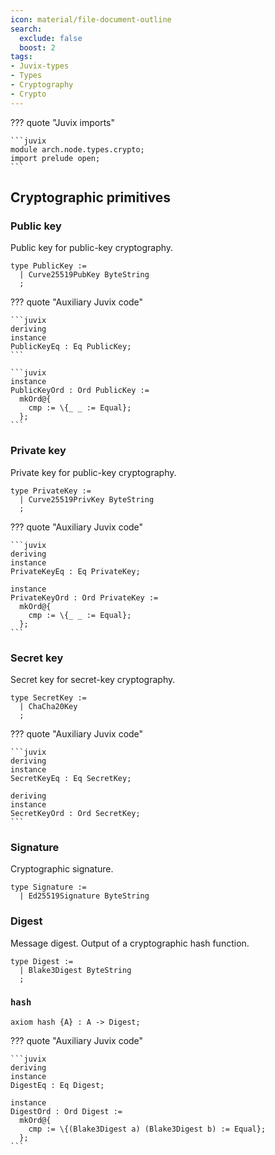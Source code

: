 ```yaml
---
icon: material/file-document-outline
search:
  exclude: false
  boost: 2
tags:
- Juvix-types
- Types
- Cryptography
- Crypto
---
```


??? quote "Juvix imports"

    ```juvix
    module arch.node.types.crypto;
    import prelude open;
    ```

## Cryptographic primitives

### Public key

Public key for public-key cryptography.

```juvix
type PublicKey :=
  | Curve25519PubKey ByteString
  ;
```

??? quote "Auxiliary Juvix code"

    ```juvix
    deriving
    instance
    PublicKeyEq : Eq PublicKey;
    ```

    ```juvix
    instance
    PublicKeyOrd : Ord PublicKey :=
      mkOrd@{
        cmp := \{_ _ := Equal};
      };
    ```

### Private key

Private key for public-key cryptography.

```juvix
type PrivateKey :=
  | Curve25519PrivKey ByteString
  ;
```

??? quote "Auxiliary Juvix code"

    ```juvix
    deriving
    instance
    PrivateKeyEq : Eq PrivateKey;

    instance
    PrivateKeyOrd : Ord PrivateKey :=
      mkOrd@{
        cmp := \{_ _ := Equal};
      };
    ```

### Secret key

Secret key for secret-key cryptography.

```juvix
type SecretKey :=
  | ChaCha20Key
  ;
```

??? quote "Auxiliary Juvix code"

    ```juvix
    deriving
    instance
    SecretKeyEq : Eq SecretKey;

    deriving
    instance
    SecretKeyOrd : Ord SecretKey;
    ```

### Signature

Cryptographic signature.

```juvix
type Signature :=
  | Ed25519Signature ByteString
```

### Digest

Message digest.
Output of a cryptographic hash function.

```juvix
type Digest :=
  | Blake3Digest ByteString
  ;
```

### `hash`

```juvix
axiom hash {A} : A -> Digest;
```

??? quote "Auxiliary Juvix code"

    ```juvix
    deriving
    instance
    DigestEq : Eq Digest;

    instance
    DigestOrd : Ord Digest :=
      mkOrd@{
        cmp := \{(Blake3Digest a) (Blake3Digest b) := Equal};
      };
    ```
